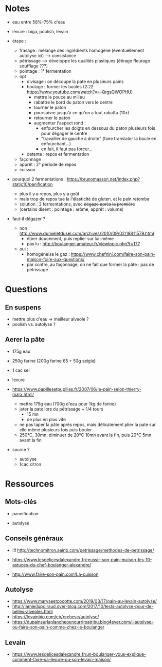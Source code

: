 # Notes

- eau entre 58%-75% d'eau
- levure : biga, poolish, levain

- étape : 
    - frasage : mélange des ingrédients homogène (éventuellement autolyse ici) --> consistance
    - pétrissage --> développe les qualités plastiques (étirage fleurage soufflage ???)
    - pointage : 1° fermentation
    - opt
        - divisage : on découpe la pate en plusieurs pains
        - boulage : former les boules (2:22 https://www.youtube.com/watch?v=-QrgsQWOPHU)
            - mettre le pouce au milieu
            - rabattre le bord du paton vers le centre
            - tourner le paton
            - poursuivre jusqu'à ce qu'on a tout rabattu (10x)
            - retourner le paton
            - augmenter l'aspect rond : 
                - enfourcher les doigts en dessous du paton plusieurs fois pour dégager le centre
                - "travailler de gauche à droite" (faire translater la boule en enfourchant...)
                - en fait, il faut pas forcer...
        -  detente : repos et fermentation
    - façonnage
    - apprêt : 2° période de repos
    - cuisson

- pourquoi 2 fermentations : https://brunomasson.net/index.php?static10/panification
    - plus il y a repos, plus y a goût
    - mais trop de repos tue la l'élasticité de gluten, et le pain retombe
    - solution : 2 fermentations, avec ~~dégaze après la première~~
    - (certains disent : pointage : arôme, apprêt : volume)

- faut-il dégazer ?
    - non : http://www.dumieletdusel.com/archives/2010/09/02/18811579.html
        - étirer doucement, puis replier sur lui-même
        - pas lu : http://boulanger-amateur.fr/viewtopic.php?t=177
    - oui :
        - homogéneise le gaz : https://www.chefnini.com/faire-son-pain-maison-foire-aux-questions/ 
        - par contre, au façonnage, on ne fait que former la pâte : pas de pétrissage

# Questions

## En suspens
- mettre plus d'eau -> meilleur alveole ?
- poolish vs. autolyse ?

## Aerer la pâte

- 175g eau
- 250g farine (200g farine 65 + 50g seigle)
- 1 cac sel
- levure

- https://www.papillesetpupilles.fr/2007/06/le-pain-selon-thierry-marx.html/
    - mettre 175g eau (700g d'eau pour 1kg de farine)
    - jeter la pate lors du pétrissage + 1/4 tours 
        - 15 mn
        - de plus en plus vite
    - ne pas taper la pâte après repos, mais délicatement plier la pate sur elle même plusieurs fois puis bouler
    - 250°C, 30mn, diminuer de 20°C 10mn avant la fin, puis 20°C 5mn avant la fin

- source ?
    - autolyse
    - 1cac citron 



# Ressources

## Mots-clés

- pannification

- autolyse

## Conseils généraux

- !!! http://technomitron.aainb.com/petrissage/methodes-de-petrissage/

- https://www.lesdelicesdalexandre.fr/reussir-son-pain-maison-les-10-astuces-du-chef-boulanger-alexandre/
- http://www.faire-son-pain.com/La-cuisson

## Autolyse
- https://www.maryseetcocotte.com/2019/03/17/pain-au-levain-autolyse/
- http://lamiedupoiraud.over-blog.com/2017/10/tests-autolyse-pour-de-belles-alveoles.html
- https://levainbio.com/cb/crebesc/autolyse/
- https://dupainsurlaplancheounourrirsatribu.blog4ever.com/l-autolyse-ou-faire-son-pain-comme-chez-le-boulanger

## Levain
- https://www.lesdelicesdalexandre.fr/un-boulanger-vous-explique-comment-faire-sa-levure-ou-son-levain-maison/